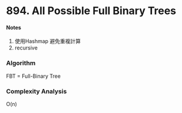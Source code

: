 # 894. All Possible Full Binary Trees

<h4>Notes</h4>

1. 使用Hashmap 避免重複計算
2. recursive



<h3>Algorithm</h3>

FBT = Full-Binary Tree


<h3>Complexity Analysis</h3>

O(n)



